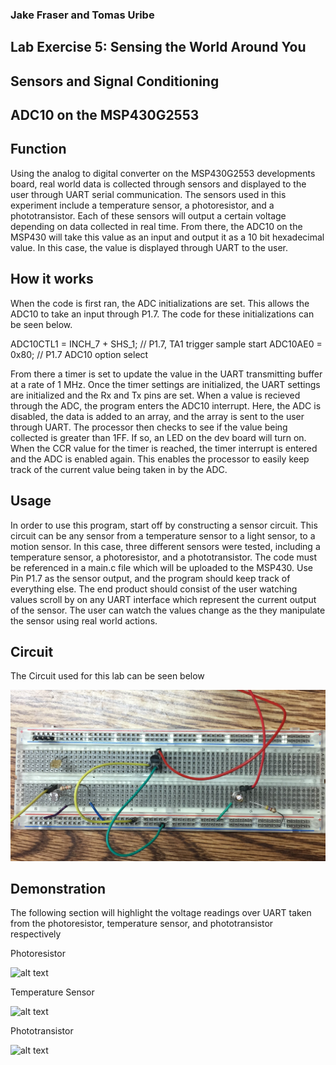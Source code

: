 
### Jake Fraser and Tomas Uribe

## Lab Exercise 5: Sensing the World Around You
## Sensors and Signal Conditioning 
## ADC10 on the MSP430G2553

## Function
Using the analog to digital converter on the MSP430G2553 developments board, real world data is collected through sensors and 
displayed to the user through UART serial communication. The sensors used in this experiment include a temperature sensor, 
a photoresistor, and a phototransistor. Each of these sensors will output a certain voltage depending on data collected in real time.
From there, the ADC10 on the MSP430 will take this value as an input and output it as a 10 bit hexadecimal value. In this case, the 
value is displayed through UART to the user. 

## How it works
When the code is first ran, the ADC initializations are set. This allows the ADC10 to take an input 
through P1.7. The code for these initializations can be seen below.

  ADC10CTL1 = INCH_7 + SHS_1;               // P1.7, TA1 trigger sample start
  ADC10AE0 = 0x80;                          // P1.7 ADC10 option select

From there a timer is set to update the value in the UART transmitting buffer at a rate of 1 MHz. Once the timer settings 
are initialized, the UART settings are initialized and the Rx and Tx pins are set. When a value is recieved through the ADC, the program
 enters the ADC10 interrupt. Here, the ADC is disabled, the data is added to an array, and the array is sent to the user through UART. The processor then checks to see
 if the value being collected is greater than 1FF. If so, an LED on the dev board will turn on. When the CCR value for the timer is reached,
 the timer interrupt is entered and the ADC is enabled again. This enables the processor to easily keep track of the current value
 being taken in by the ADC. 

## Usage
In order to use this program, start off by constructing a sensor circuit. This circuit can be any sensor from a temperature sensor to a light sensor, to a motion sensor.
 In this case, three different sensors were tested, including a temperature sensor, a photoresistor, and a phototransistor. 
The code must be referenced in a main.c file which will be uploaded to the MSP430. Use Pin P1.7 as the sensor output, and the program should keep track of everything else.
 The end product should consist of the user watching values scroll by on any UART interface which represent the current output of the sensor. 
 The user can watch the values change as the they manipulate the sensor using real world actions. 
 
## Circuit 
 
The Circuit used for this lab can be seen below 

![alt text](https://github.com/RU09342/lab-5-sensing-the-world-around-you-dreamteam-a/blob/master/Sensors%20and%20Signal%20Conditioning/All%20three%20circuits.jpg)

## Demonstration

The following section will highlight the voltage readings over UART taken from the photoresistor, temperature sensor, and phototransistor respectively

Photoresistor 

![alt text](https://github.com/RU09342/lab-5-sensing-the-world-around-you-dreamteam-a/blob/master/Sensors%20and%20Signal%20Conditioning/Photoresistor%20GIF.gif)

Temperature Sensor
 
![alt text](https://github.com/RU09342/lab-5-sensing-the-world-around-you-dreamteam-a/blob/master/Sensors%20and%20Signal%20Conditioning/Temperature%20Sensor%20GIF.gif)

Phototransistor 

![alt text](https://github.com/RU09342/lab-5-sensing-the-world-around-you-dreamteam-a/blob/master/Sensors%20and%20Signal%20Conditioning/Phototransistor%20GIF.gif)
 
 